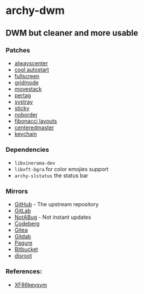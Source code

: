 # archy-dwm
## DWM but cleaner and more usable

### Patches
- [alwayscenter](https://dwm.suckless.org/patches/alwayscenter)
- [cool autostart](https://dwm.suckless.org/patches/cool_autostart)
- [fullscreen](https://dwm.suckless.org/patches/fullscreen)
- [gridmode](https://dwm.suckless.org/patches/gridmode)
- [movestack](https://dwm.suckless.org/patches/movestack)
- [pertag](https://dwm.suckless.org/patches/pertag)
- [systray](https://dwm.suckless.org/patches/systray)
- [sticky](https://dwm.suckless.org/patches/sticky)
- [noborder](https://dwm.suckless.org/patches/noborder)
- [fibonacci layouts](https://dwm.suckless.org/patches/fibonacci)
- [centeredmaster](https://dwm.suckless.org/patches/centeredmaster)
- [keychain](https://dwm.suckless.org/patches/keychain)

### Dependencies
- `libxinerama-dev`
- `libxft-bgra` for color emojies support
- `archy-slstatus` the status bar

### Mirrors
* [GitHub](https://github.com/archy-linux/archy-dwm) - The upstream repository
* [GitLab](https://gitlab.com/archy-linux/archy-dwm)
* [NotABug](https://notabug.org/archy-linux/archy-dwm) - Not instant updates
* [Codeberg](https://codeberg.org/archy-linux/archy-dwm)
* [Gitea](https://gitea.com/archy-linux/archy-dwm)
* [Gitdab](https://gitdab.com/archy-linux/archy-dwm)
* [Pagure](https://pagure.io/archy-dwm)
* [Bitbucket](https://bitbucket.org/anas_elgarhy/archy-dwm)
* [disroot](https://git.disroot.org/archy-linux/archy-dwm)

### References:
- [XF86keysym](https://cgit.freedesktop.org/xorg/proto/x11proto/tree/XF86keysym.h)
